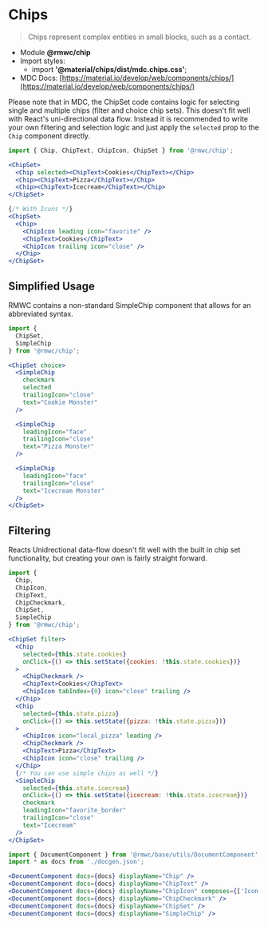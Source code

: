 # Chips

> Chips represent complex entities in small blocks, such as a contact.

- Module **@rmwc/chip**  
- Import styles:
  - import **'@material/chips/dist/mdc.chips.css'**;
- MDC Docs: [https://material.io/develop/web/components/chips/](https://material.io/develop/web/components/chips/)

Please note that in MDC, the ChipSet code contains logic for selecting single and multiple chips (filter and choice chip sets). This doesn't fit well with React's uni-directional data flow. Instead it is recommended to write your own filtering and selection logic and just apply the `selected` prop to the `Chip` component directly.

```jsx render
import { Chip, ChipText, ChipIcon, ChipSet } from '@rmwc/chip';

<ChipSet>
  <Chip selected><ChipText>Cookies</ChipText></Chip>
  <Chip><ChipText>Pizza</ChipText></Chip>
  <Chip><ChipText>Icecream</ChipText></Chip>
</ChipSet>

{/* With Icons */}
<ChipSet>
  <Chip>
    <ChipIcon leading icon="favorite" />
    <ChipText>Cookies</ChipText>
    <ChipIcon trailing icon="close" />
  </Chip>
</ChipSet>
```

## Simplified Usage

RMWC contains a non-standard SimpleChip component that allows for an abbreviated syntax.

```jsx render
import {
  ChipSet,
  SimpleChip
} from '@rmwc/chip';

<ChipSet choice>
  <SimpleChip
    checkmark
    selected
    trailingIcon="close"
    text="Cookie Monster"
  />

  <SimpleChip
    leadingIcon="face"
    trailingIcon="close"
    text="Pizza Monster"
  />

  <SimpleChip
    leadingIcon="face"
    trailingIcon="close"
    text="Icecream Monster"
  />
</ChipSet>
```

## Filtering

Reacts Unidrectional data-flow doesn't fit well with the built in chip set functionality, but creating your own is fairly straight forward.

```jsx render
import {
  Chip,
  ChipIcon,
  ChipText,
  ChipCheckmark,
  ChipSet,
  SimpleChip
} from '@rmwc/chip';

<ChipSet filter>
  <Chip
    selected={this.state.cookies}
    onClick={() => this.setState({cookies: !this.state.cookies})}
  >
    <ChipCheckmark />
    <ChipText>Cookies</ChipText>
    <ChipIcon tabIndex={0} icon="close" trailing />
  </Chip>
  <Chip
    selected={this.state.pizza}
    onClick={() => this.setState({pizza: !this.state.pizza})}
  >
    <ChipIcon icon="local_pizza" leading />
    <ChipCheckmark />
    <ChipText>Pizza</ChipText>
    <ChipIcon icon="close" trailing />
  </Chip>
  {/* You can use simple chips as well */}
  <SimpleChip
    selected={this.state.icecream}
    onClick={() => this.setState({icecream: !this.state.icecream})}
    checkmark
    leadingIcon="favorite_border"
    trailingIcon="close"
    text="Icecream"
  />
</ChipSet>
```

```jsx renderOnly
import { DocumentComponent } from '@rmwc/base/utils/DocumentComponent';
import * as docs from './docgen.json';

<DocumentComponent docs={docs} displayName="Chip" />
<DocumentComponent docs={docs} displayName="ChipText" />
<DocumentComponent docs={docs} displayName="ChipIcon" composes={['Icon']} />
<DocumentComponent docs={docs} displayName="ChipCheckmark" />
<DocumentComponent docs={docs} displayName="ChipSet" />
<DocumentComponent docs={docs} displayName="SimpleChip" />
```
